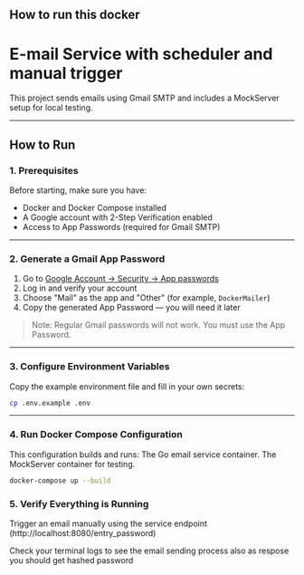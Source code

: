 ## How to run this docker

# E-mail Service with scheduler and manual trigger

This project sends emails using Gmail SMTP and includes a MockServer setup for local testing.

---

## How to Run

### 1. Prerequisites

Before starting, make sure you have:

- Docker and Docker Compose installed
- A Google account with 2-Step Verification enabled
- Access to App Passwords (required for Gmail SMTP)

---

### 2. Generate a Gmail App Password

1. Go to [Google Account → Security → App passwords](https://myaccount.google.com/apppasswords)
2. Log in and verify your account
3. Choose "Mail" as the app and "Other" (for example, `DockerMailer`)
4. Copy the generated App Password — you will need it later

> Note: Regular Gmail passwords will not work. You must use the App Password.

---

### 3. Configure Environment Variables

Copy the example environment file and fill in your own secrets:

```bash
cp .env.example .env
```

---

### 4. Run Docker Compose Configuration

This configuration builds and runs:
The Go email service container.
The MockServer container for testing.

```bash
docker-compose up --build
```

### 5. Verify Everything is Running

Trigger an email manually using the service endpoint (http://localhost:8080/entry_password)

Check your terminal logs to see the email sending process also as respose you should get hashed password
